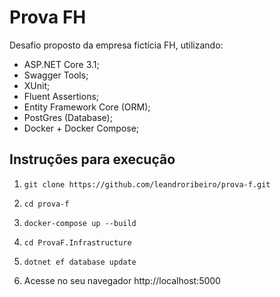 # Prova FH

Desafio proposto da empresa fictícia FH, utilizando:

 - ASP.NET Core 3.1;
 - Swagger Tools;
 - XUnit;
 - Fluent Assertions; 
 - Entity Framework Core (ORM);
 - PostGres (Database); 
 - Docker + Docker Compose;

## Instruções para execução

1. `git clone https://github.com/leandroribeiro/prova-f.git`

2. `cd prova-f`

3. `docker-compose up --build`

4. `cd ProvaF.Infrastructure`

5. `dotnet ef database update`

6.  Acesse no seu navegador http://localhost:5000